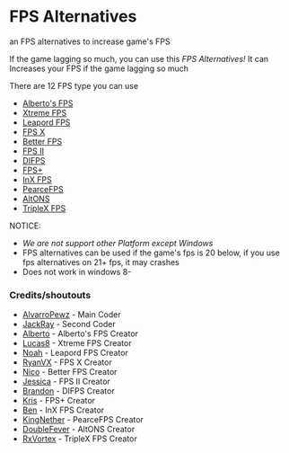 # FPS Alternatives
an FPS alternatives to increase game's FPS

If the game lagging so much, you can use this *FPS Alternatives!*
It can Increases your FPS if the game lagging so much

There are 12 FPS type you can use
- [Alberto's FPS](https://youtube.com/watch/dQw4w9WgXcQ)
- [Xtreme FPS](https://youtube.com/watch/dQw4w9WgXcQ)
- [Leapord FPS](https://youtube.com/watch/dQw4w9WgXcQ)
- [FPS X](https://youtube.com/watch/dQw4w9WgXcQ)
- [Better FPS](https://youtube.com/watch/dQw4w9WgXcQ)
- [FPS II](https://youtube.com/watch/dQw4w9WgXcQ)
- [DIFPS](https://youtube.com/watch/dQw4w9WgXcQ)
- [FPS+](https://youtube.com/watch/dQw4w9WgXcQ)
- [InX FPS](https://youtube.com/watch/dQw4w9WgXcQ)
- [PearceFPS](https://youtube.com/watch/dQw4w9WgXcQ)
- [AltONS](https://youtube.com/watch/dQw4w9WgXcQ)
- [TripleX FPS](https://youtube.com/watch/dQw4w9WgXcQ)

NOTICE:
- *We are not support other Platform except Windows*
- FPS alternatives can be used if the game's fps is 20 below, if you use fps alternatives on 21+ fps, it may crashes
- Does not work in windows 8-

### Credits/shoutouts
- [AlvarroPewz](https://youtube.com/watch/dQw4w9WgXcQ) - Main Coder
- [JackRay](https://youtube.com/watch/dQw4w9WgXcQ) - Second Coder
- [Alberto](https://youtube.com/watch/dQw4w9WgXcQ) - Alberto's FPS Creator
- [Lucas8](https://youtube.com/watch/dQw4w9WgXcQ) - Xtreme FPS Creator
- [Noah](https://youtube.com/watch/dQw4w9WgXcQ) - Leapord FPS Creator
- [RyanVX](https://youtube.com/watch/dQw4w9WgXcQ) - FPS X Creator
- [Nico](https://youtube.com/watch/dQw4w9WgXcQ) - Better FPS Creator
- [Jessica](https://youtube.com/watch/dQw4w9WgXcQ) - FPS II Creator
- [Brandon](https://youtube.com/watch/dQw4w9WgXcQ) - DIFPS Creator
- [Kris](https://youtube.com/watch/dQw4w9WgXcQ) - FPS+ Creator
- [Ben](https://youtube.com/watch/dQw4w9WgXcQ) - InX FPS Creator
- [KingNether](https://youtube.com/watch/dQw4w9WgXcQ) - PearceFPS Creator
- [DoubleFever](https://youtube.com/watch/dQw4w9WgXcQ) - AltONS Creator
- [RxVortex](https://youtube.com/watch/dQw4w9WgXcQ) - TripleX FPS Creator
